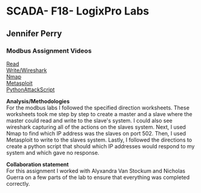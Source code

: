 # SCADA- F18- LogixPro Labs

## Jennifer Perry

### Modbus Assignment Videos   
[Read](./Logix/Modbus/Read.mp4)    
[Write/Wireshark](./Logix/Modbus/WriteWireshark.mp4)  
[Nmap](./Logix/Modbus/Nmap.mp4)  
[Metasploit](./Logix/Modbus/Metasploit.mp4)  
[PythonAttackScript](./Logix/Modbus/PythonAttackScript.mp4)  


**Analysis/Methodologies**  
For the modbus labs I followed the specified direction worksheets. These worksheets took me step by step to create a master and a slave where the master could read and write to the slave's system. I could also see wireshark capturing all of the actions on the slaves system. Next, I used Nmap to find which IP address was the slaves on port 502. Then, I used Metasploit to write to the slaves system. Lastly, I followed the directions to create a python script that should which IP addresses would respond to my system and which gave no response. 

**Collaboration statement**  
For this assignment I worked with Alyxandra Van Stockum and Nicholas Guerra on a few parts of the lab to ensure that everything was completed correctly.
